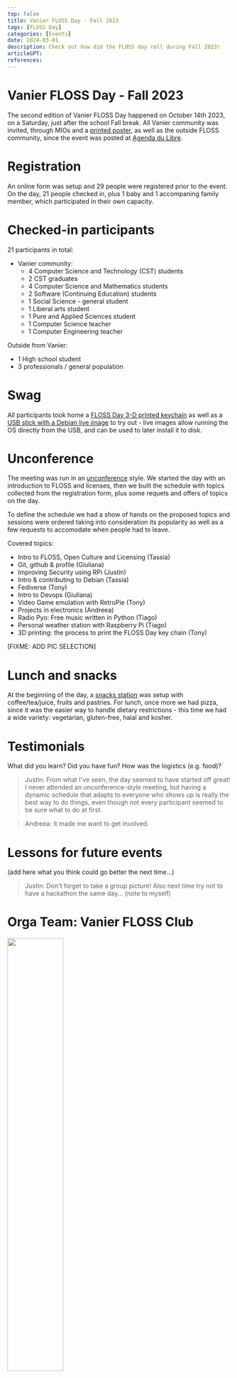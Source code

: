 ```yaml
---
top: false
title: Vanier FLOSS Day - Fall 2023
tags: [FLOSS Day]
categories: [Events]
date: 2024-03-01
description: Check out how did the FLOSS day roll during Fall 2023! 
articleGPT: 
references:
---
```


Vanier FLOSS Day - Fall 2023
==============================

The second edition of Vanier FLOSS Day happened on October 14th 2023, on a Saturday, just after the school
Fall break. All Vanier community was invited, through MIOs and a [printed poster](/static/FLOSSDayF23/flossDayPoster.png), as well as the outside
FLOSS community, since the event was posted at [Agenda du Libre](https://agendadulibre.qc.ca/events/2409).

Registration
============

An online form was setup and 29 people were registered prior to the event. On the day, 21 people
checked in, plus 1 baby and 1 accompaning family member, which participated in their own capacity. 

Checked-in participants
=======================

21 participants in total:

- Vanier community:
  - 4 Computer Science and Technology (CST) students
  - 2 CST graduates
  - 4 Computer Science and Mathematics students
  - 2 Software (Continuing Education) students
  - 1 Social Science - general student
  - 1 Liberal arts student
  - 1 Pure and Applied Sciences student
  - 1 Computer Science teacher
  - 1 Computer Engineering teacher

Outside from Vanier:
- 1 High school student
- 3 professionals / general population

Swag
====

All participants took home a [FLOSS Day 3-D printed keychain](/static/FLOSSDayF23/pictures/PXL_20231013_000557515.png) as well as a [USB stick with a Debian live image](/static/FLOSSDayF23/pictures/IMG_20231012_2226422.jpg) to try out - live images allow running the OS directly from the USB, and can be used to later install it to disk.

Unconference
============

The meeting was run in an [unconference](https://en.wikipedia.org/wiki/Unconference) style. 
We started the day with an introduction to FLOSS and licenses, then we built the schedule with
topics collected from the registration form, plus some requets and offers of topics on the day.

To define the schedule we had a show of hands on the proposed topics and sessions were ordered
taking into consideration its popularity as well as a few requests to accomodate when people
had to leave. 

Covered topics:
- Intro to FLOSS, Open Culture and Licensing (Tassia)
- Git, github & profile (Giuliana)
- Improving Security using RPi (Justin)
- Intro & contributing to Debian (Tassia)
- Fediverse (Tony)
- Intro to Devops (Giuliana)
- Video Game emulation with RetroPie (Tony)
- Projects in electronics (Andreea)
- Radio Pyo: Free music written in Python (Tiago)
- Personal weather station with Raspberry Pi (Tiago)
- 3D printing: the process to print the FLOSS Day key chain (Tony)

[FIXME: ADD PIC SELECTION]

Lunch and snacks
================

At the beginning of the day, a [snacks station](/static/FLOSSDayF23/pictures/IMG_3046.JPG) was setup with coffee/tea/juice, fruits and pastries.
For lunch, once more we had pizza, since it was the easier way to handle dietary restrictions -
this time we had a wide variety: vegetarian, gluten-free, halal and kosher. 


Testimonials
============

What did you learn? Did you have fun? How was the logistics (e.g. food)?

> Justin: From what I've seen, the day seemed to have started off great! I never attended an unconference-style meeting, but having a dynamic schedule that adapts to everyone who shows up is really the best way to do things, even though not every participant seemed to be sure what to do at first.

> Andreea: It made me want to get involved.

Lessons for future events
=========================

(add here what you think could go better the next time...)

>Justin: Don't forget to take a group picture! Also next time try not to have a hackathon the same day... (note to myself)

Orga Team: Vanier FLOSS Club
============================

<img src="/static/FLOSSDayF23/pictures/IMG_3052.JPG" width="50%" height="50%">

- Anthony Nadeau
- Giuliana Bouzon
- Tassia Araujo
- Justin Bax
- Samuel


Acknowledgement
===============

This event would not be possible without the support and participation of many, so many thanks to...

- Vanier College, STEM Center for hosting us
- Faculty of Science and Technology for providing lunch
- The Debian Project for USB stickers and snacks
- Debian contributors for Debian Bookworm live image
- All speakers for the content delivered
- All participants for coming on a sunny Saturday
- FLOSS Day orga team for the day ;-)
